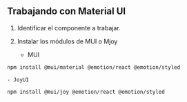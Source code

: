 ## Trabajando con Material UI
1. Identificar el componente a trabajar.
2. Instalar los módulos de MUI o Mjoy

    - MUI
```sh
npm install @mui/material @emotion/react @emotion/styled
```
    - JoyUI
```sh
npm install @mui/joy @emotion/react @emotion/styled
```